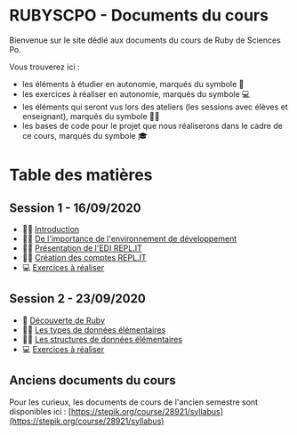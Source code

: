 # RUBYSCPO - Documents du cours

Bienvenue sur le site dédié aux documents du cours de Ruby de Sciences Po.

Vous trouverez ici :
- les éléments à étudier en autonomie, marqués du symbole 📖
- les exercices à réaliser en autonomie, marqués du symbole 💻
- les éléments qui seront vus lors des ateliers (les sessions avec élèves et enseignant), marqués du symbole 👨‍🏫
- les bases de code pour le projet que nous réaliserons dans le cadre de ce cours, marqués du symbole 🎓

# Table des matières

## Session 1 - 16/09/2020

- 👨‍🏫 [Introduction](./session01/introduction.md)
- 👨‍🏫 [De l'importance de l'environnement de développement](./session01/environnement_de_developpement.md)
- 👨‍🏫 [Présentation de l'EDI REPL.IT](./session01/presentation_repl_it.md)
- 👨‍🏫 [Création des comptes REPL.IT](./session01/creation_des_comptes_repl_it.md)
- 💻 [Exercices à réaliser](./session01/exercices.md)

## Session 2 - 23/09/2020

- 📖 [Découverte de Ruby](./session02/decouverte_de_ruby.md)
- 👨‍🏫 [Les types de données élémentaires](./session02/types_donnees_elementaires.md)
- 👨‍🏫 [Les structures de données élémentaires](./session02/structures_donnees_elementaires.md)
- 💻 [Exercices à réaliser](./session02/exercices.md)

## Anciens documents du cours

Pour les curieux, les documents de cours de l'ancien semestre sont disponibles ici : [https://stepik.org/course/28921/syllabus](https://stepik.org/course/28921/syllabus)